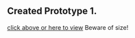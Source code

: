 ## Created Prototype 1.
[click above or here to view](https://github.com/jennymun-alt/orientationapp/blob/master/prototype1.0/Prototype1.PNG)
Beware of size!
